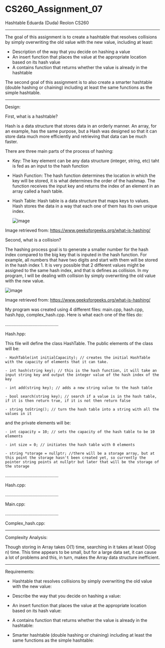 # CS260_Assignment_07
Hashtable
Eduarda (Duda) Reolon
CS260

----------------------------------------------------------------------------------------------------------------------------------------------------------------------------------------------------------

The goal of this assignment is to create a hashtable that resolves collisions by simply overwriting the old value with the new value, including at least:

- Description of the way that you decide on hashing a value
- An insert function that places the value at the appropriate location based on its hash value
- A contains function that returns whether the value is already in the hashtable

The second goal of this assignment is to also create a smarter hashtable (double hashing or chaining) including at least the same functions as the simple hashtable.

----------------------------------------------------------------------------------------------------------------------------------------------------------------------------------------------------------

Design: 

First, what is a hashtable?

Hash is a data structure that stores data in an orderly manner. An array, for an example, has the same purpose, but a Hash was designed so that it can store data much more efficiently and retrieving that data can be much faster.  

There are three main parts of the process of hashing:

- Key: The key element can be any data structure (integer, string, etc) taht is fed as an input to the hash function

- Hash Function: The hash function determines the location in which the key will be stored, it is what determines the order of the hashmap. The function receives the input key and returns the index of an element in an array called a hash table. 

- Hash Table: Hash table is a data structure that maps keys to values. Hash stores the data in a way that each one of them has its own unique index.


  ![image](https://github.com/dudareolon/CS260_Assignment_07/assets/102680672/b2950b41-5db5-4922-bff9-4930c534be2a)

Image retrieved from: https://www.geeksforgeeks.org/what-is-hashing/


Second, what is a collision?

The hashing process goal is to generate a smaller number for the hash index compared to the big key that is inputed in the hash function. For example, all numbers that have two digits and start with them will be stored in the hash index 1. It is very possible that 2 different values might be assigned to the same hash index, and that is defines as collision. In my program, I will be dealing with collision by simply overwriting the old value with the new value.


![image](https://github.com/dudareolon/CS260_Assignment_07/assets/102680672/a77fe1d3-2fd8-4509-bec6-ef0dccf02e26)

Image retrieved from: https://www.geeksforgeeks.org/what-is-hashing/

My program was created using 4 different files: main.cpp, hash.cpp, hash.hpp, complex_hash.cpp. Here is what each one of the files do:

...........................................

Hash.hpp:

This file will define the class HashTable. The public elements of the class will be:

    - HashTable(int initialCapacity); // creates the initial HashTable with the capacity of elements that it can take.
    
    - int hash(string key); // this is the hash function, it will take an input string key and output the integer value of the hash index of the key
    
    - int add(string key); // adds a new string value to the hash table
    
    - bool search(string key); // search if a value is in the hash table, if it is then return true, if it is not then return false 
    
    - string toString(); // turn the hash table into a string with all the values in it
    
and the private elements will be:

    - int capacity = 10; // sets the capacity of the hash table to be 10 elements
    
    - int size = 0; // initiates the hash table with 0 elements
    
    - string *storage = nullptr; //there will be a storage array, but at this point the storage hasn't been created yet, so currently the pointer string points at nullptr but later that will be the storage of the storage


...........................................

Hash.cpp:


...........................................

Main.cpp:


...........................................

Complex_hash.cpp:



----------------------------------------------------------------------------------------------------------------------------------------------------------------------------------------------------------

Complexity Analysis:

Though storing in Array takes O(1) time, searching in it takes at least O(log n) time. This time appears to be small, but for a large data set, it can cause a lot of problems and this, in turn, makes the Array data structure inefficient.

----------------------------------------------------------------------------------------------------------------------------------------------------------------------------------------------------------

Requirements:

- Hashtable that resolves collisions by simply overwriting the old value with the new value:

- Describe the way that you decide on hashing a value: 

- An insert function that places the value at the appropriate location based on its hash value:

- A contains function that returns whether the value is already in the hashtable:

- Smarter hashtable (double hashing or chaining) including at least the same functions as the simple hashtable:

